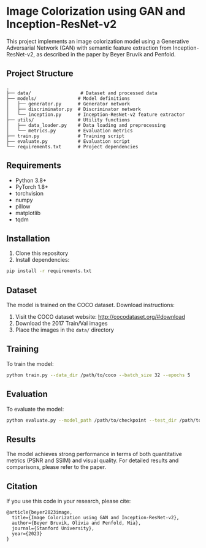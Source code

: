 # Image Colorization using GAN and Inception-ResNet-v2

This project implements an image colorization model using a Generative Adversarial Network (GAN) with semantic feature extraction from Inception-ResNet-v2, as described in the paper by Beyer Bruvik and Penfold.

## Project Structure
```
.
├── data/                  # Dataset and processed data
├── models/               # Model definitions
│   ├── generator.py      # Generator network
│   ├── discriminator.py  # Discriminator network
│   └── inception.py      # Inception-ResNet-v2 feature extractor
├── utils/                # Utility functions
│   ├── data_loader.py    # Data loading and preprocessing
│   └── metrics.py        # Evaluation metrics
├── train.py              # Training script
├── evaluate.py           # Evaluation script
└── requirements.txt      # Project dependencies
```

## Requirements
- Python 3.8+
- PyTorch 1.8+
- torchvision
- numpy
- pillow
- matplotlib
- tqdm

## Installation
1. Clone this repository
2. Install dependencies:
```bash
pip install -r requirements.txt
```

## Dataset
The model is trained on the COCO dataset. Download instructions:
1. Visit the COCO dataset website: http://cocodataset.org/#download
2. Download the 2017 Train/Val images
3. Place the images in the `data/` directory

## Training
To train the model:
```bash
python train.py --data_dir /path/to/coco --batch_size 32 --epochs 5
```

## Evaluation
To evaluate the model:
```bash
python evaluate.py --model_path /path/to/checkpoint --test_dir /path/to/test/images
```

## Results
The model achieves strong performance in terms of both quantitative metrics (PSNR and SSIM) and visual quality. For detailed results and comparisons, please refer to the paper.

## Citation
If you use this code in your research, please cite:
```
@article{beyer2023image,
  title={Image Colorization using GAN and Inception-ResNet-v2},
  author={Beyer Bruvik, Olivia and Penfold, Mia},
  journal={Stanford University},
  year={2023}
}
``` 

